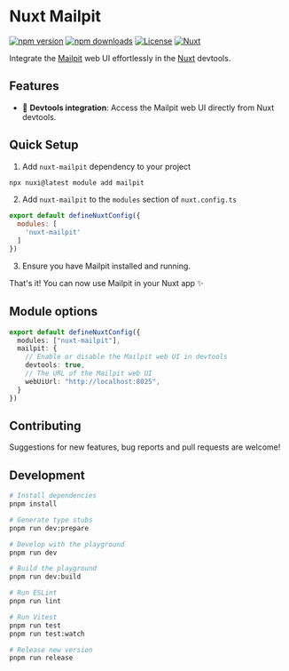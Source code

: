 # Nuxt Mailpit

[![npm version][npm-version-src]][npm-version-href]
[![npm downloads][npm-downloads-src]][npm-downloads-href]
[![License][license-src]][license-href]
[![Nuxt][nuxt-src]][nuxt-href]

Integrate the [Mailpit][mailpit-href] web UI effortlessly in the [Nuxt][nuxt-href] devtools.

<!-- - [✨ Release Notes](/CHANGELOG.md) -->
<!-- - [🏀 Online playground](https://stackblitz.com/github/your-org/nuxt-mailpit?file=playground%2Fapp.vue) -->
<!-- - [📖 &nbsp;Documentation](https://example.com) -->

## Features

- 🧙 **Devtools integration**: Access the Mailpit web UI directly from Nuxt devtools.

## Quick Setup

1. Add `nuxt-mailpit` dependency to your project

```bash
npx nuxi@latest module add mailpit
```

2. Add `nuxt-mailpit` to the `modules` section of `nuxt.config.ts`

```js
export default defineNuxtConfig({
  modules: [
    'nuxt-mailpit'
  ]
})
```

3. Ensure you have Mailpit installed and running.

That's it! You can now use Mailpit in your Nuxt app ✨

## Module options

```ts
export default defineNuxtConfig({
  modules: ["nuxt-mailpit"],
  mailpit: {
    // Enable or disable the Mailpit web UI in devtools
    devtools: true,
    // The URL of the Mailpit web UI
    webUiUrl: "http://localhost:8025",
  }
})
```

## Contributing

Suggestions for new features, bug reports and pull requests are welcome!

## Development

```bash
# Install dependencies
pnpm install

# Generate type stubs
pnpm run dev:prepare

# Develop with the playground
pnpm run dev

# Build the playground
pnpm run dev:build

# Run ESLint
pnpm run lint

# Run Vitest
pnpm run test
pnpm run test:watch

# Release new version
pnpm run release
```

<!-- Badges -->
[npm-version-src]: https://img.shields.io/npm/v/nuxt-mailpit/latest.svg?style=flat&colorA=020420&colorB=00DC82
[npm-version-href]: https://npmjs.com/package/nuxt-mailpit

[npm-downloads-src]: https://img.shields.io/npm/dm/nuxt-mailpit.svg?style=flat&colorA=020420&colorB=00DC82
[npm-downloads-href]: https://npmjs.com/package/nuxt-mailpit

[license-src]: https://img.shields.io/npm/l/nuxt-mailpit.svg?style=flat&colorA=020420&colorB=00DC82
[license-href]: https://npmjs.com/package/nuxt-mailpit

[mailpit-href]: https://mailpit.axllent.org/
[nuxt-src]: https://img.shields.io/badge/Nuxt-020420?logo=nuxt.js
[nuxt-href]: https://nuxt.com
